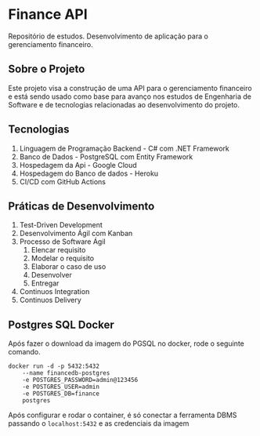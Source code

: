 # Finance API
Repositório de estudos. 
Desenvolvimento de aplicação para o gerenciamento financeiro.

## Sobre o Projeto
Este projeto visa a construção de uma API para o gerenciamento financeiro e está sendo usado como base para avanço nos estudos de Engenharia de Software e de tecnologias relacionadas ao desenvolvimento do projeto.

## Tecnologias
1. Linguagem de Programação Backend - C# com .NET Framework
3. Banco de Dados - PostgreSQL com Entity Framework
4. Hospedagem da Api - Google Cloud
5. Hospedagem do Banco de dados - Heroku
6. CI/CD com GitHub Actions

## Práticas de Desenvolvimento
1. Test-Driven Development
2. Desenvolvimento Ágil com Kanban
3. Processo de Software Ágil
    1. Elencar requisito
    2. Modelar o requisito
    3. Elaborar o caso de uso
    4. Desenvolver
    5. Entregar
4. Continuos Integration
5. Continuos Delivery

## Postgres SQL Docker

Após fazer o download da imagem do PGSQL no docker, rode o seguinte comando.

```
docker run -d -p 5432:5432 
    --name financedb-postgres 
    -e POSTGRES_PASSWORD=admin@123456 
    -e POSTGRES_USER=admin 
    -e POSTGRES_DB=finance 
    postgres
```
Após configurar e rodar o container, é só conectar a ferramenta DBMS passando o `localhost:5432` e as credenciais da imagem